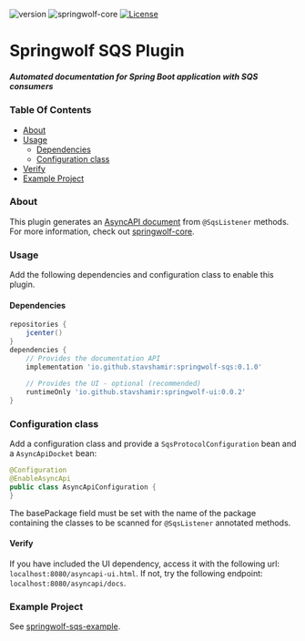 ![version](https://img.shields.io/github/v/release/springwolf/springwolf-sqs)
![springwolf-core](https://github.com/springwolf/springwolf-sqs/workflows/springwolf-sqs/badge.svg)
[![License](https://img.shields.io/badge/License-Apache%202.0-blue.svg)](https://opensource.org/licenses/Apache-2.0)

# Springwolf SQS Plugin
##### Automated documentation for Spring Boot application with SQS consumers

### Table Of Contents
- [About](#about)
- [Usage](#usage)
  - [Dependencies](#dependencies)
  - [Configuration class](#configuration-class)
- [Verify](#verify)
- [Example Project](#example-project)

### About
This plugin generates an [AsyncAPI document](https://www.asyncapi.com/) from `@SqsListener` methods.
For more information, check out [springwolf-core](https://github.com/springwolf/springwolf-core).

### Usage
Add the following dependencies and configuration class to enable this plugin.

#### Dependencies
```groovy
repositories {
    jcenter()
}
dependencies {
    // Provides the documentation API    
    implementation 'io.github.stavshamir:springwolf-sqs:0.1.0'
    
    // Provides the UI - optional (recommended)
    runtimeOnly 'io.github.stavshamir:springwolf-ui:0.0.2'
}
```

### Configuration class
Add a configuration class and provide a `SqsProtocolConfiguration` bean and a `AsyncApiDocket` bean:
```java
@Configuration
@EnableAsyncApi
public class AsyncApiConfiguration {
}
```
The basePackage field must be set with the name of the package containing the classes to be scanned for `@SqsListener`
annotated methods.

#### Verify
If you have included the UI dependency, access it with the following url: `localhost:8080/asyncapi-ui.html`.
If not, try the following endpoint: `localhost:8080/asyncapi/docs`.


### Example Project
See [springwolf-sqs-example](https://github.com/springwolf/springwolf-sqs/springwolf-sqs-example).
